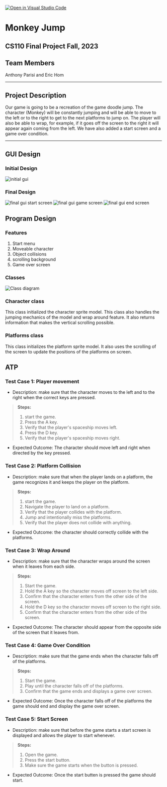 [![Open in Visual Studio Code](https://classroom.github.com/assets/open-in-vscode-718a45dd9cf7e7f842a935f5ebbe5719a5e09af4491e668f4dbf3b35d5cca122.svg)](https://classroom.github.com/online_ide?assignment_repo_id=12803432&assignment_repo_type=AssignmentRepo)


# Monkey Jump
## CS110 Final Project Fall, 2023

## Team Members

Anthony Parisi and Eric Hom

***

## Project Description

Our game is going to be a recreation of the game doodle jump. The character (Monkey) will be constantly jumping and will be able to move to the left or to the right to get to the next platforms to jump on. The player will also be able to wrap, for example, if it goes off the screen to the right it will appear again coming from the left. We have also added a start screen and a game over condition.

***    

## GUI Design

### Initial Design

![initial gui](assets/gui.jpg)

### Final Design

![final gui start screen](assets/finalguistart.jpg)
![final gui game screen](assets/finalgui.jpg)
![final gui end screen](assets/finalguiend.jpg)

## Program Design

### Features

1. Start menu
2. Moveable character
3. Object collisions
4. scrolling background
5. Game over screen

### Classes

![Class diagram](assets/class_diagram.jpg)

### Character class
This class initialized the character sprite model. This class also handles the jumping mechanics of the model and wrap around feature. It also returns information that makes the vertical scrolling possible.

### Platforms class
This class initializes the platform sprite model. It also uses the scrolling of the screen to update the positions of the platforms on screen.

## ATP

### Test Case 1: Player movement
- Description: make sure that the character moves to the left and to the right when the correct keys are pressed.
> **Steps:**
> 1. start the game.
> 2. Press the A key.
> 3. Verify that the player's spaceship moves left.
> 4. Press the D key.
> 5. Verify that the player's spaceship moves right.
- Expected Outcome: The character should move left and right when directed by the key pressed.

### Test Case 2: Platform Collision
- Description: make sure that when the player lands on a platform, the game recognizes it and keeps the player on the platform.
> **Steps:**
> 1. start the game.
> 2. Navigate the player to land on a platform.
> 3. Verify that the player collides with the platform.
> 4. Jump and intentionally miss the platforms.
> 5. Verify that the player does not collide with anything.
- Expected Outcome: the character should correctly collide with the platforms.

### Test Case 3: Wrap Around
- Description: make sure that the character wraps around the screen when it leaves from each side.
> **Steps:**
> 1. Start the game.
> 2. Hold the A key so the character moves off screen to the left side.
> 3. Confirm that the character enters from the other side of the screen.
> 4. Hold the D key so the character moves off screen to the right side.
> 5. Confirm that the character enters from the other side of the screen.
- Expected Outcome: The character should appear from the opposite side of the screen that it leaves from.

### Test Case 4: Game Over Condition
- Description: make sure that the game ends when the character falls off of the platforms.
> **Steps:**
> 1. Start the game.
> 2. Play until the character falls off of the platforms.
> 3. Confirm that the game ends and displays a game over screen.
- Expected Outcome: Once the character falls off of the platforms the game should end and display the game over screen.

### Test Case 5: Start Screen
- Description: make sure that before the game starts a start screen is displayed and allows the player to start whenever.
> **Steps:**
> 1. Open the game.
> 2. Press the start button.
> 3. Make sure the game starts when the button is pressed.
- Expected Outcome: Once the start butten is pressed the game should start.